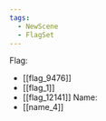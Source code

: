 ```yaml
---
tags:
  - NewScene
  - FlagSet
---
```

Flag:
- [[flag_9476]]
- [[flag_1]]
- [[flag_12141]]
Name:
- [[name_4]]
